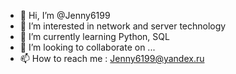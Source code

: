 - 👋 Hi, I’m @Jenny6199
- 👀 I’m interested in network and server technology
- 🌱 I’m currently learning Python, SQL
- 💞️ I’m looking to collaborate on ...
- 📫 How to reach me : Jenny6199@yandex.ru

<!---
Jenny6199/Jenny6199 is a ✨ special ✨ repository because its `README.md` (this file) appears on your GitHub profile.
You can click the Preview link to take a look at your changes.
--->
